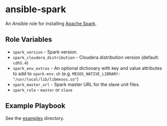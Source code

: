 # ansible-spark

An Ansible role for installing [Apache Spark](https://spark.apache.org).

## Role Variables

- `spark_version` - Spark version.
- `spark_cloudera_distribution` - Cloudera distribution version (default: `cdh5.4`)
- `spark_env_extras` - An optional dictionary with key and value attributes to add to `spark-env.sh` (e.g. `MESOS_NATIVE_LIBRARY: "/usr/local/lib/libmesos.so"`)
- `spark_master_url` - Spark master URL for the slave unit files.
- `spark_role` - `master` or `slave`

## Example Playbook

See the [examples](./examples/) directory.
